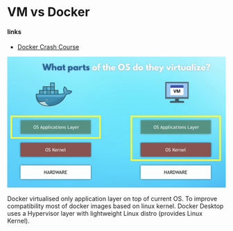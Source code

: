 # VM vs Docker

#### links

- [Docker Crash Course](https://www.youtube.com/watch?v=pg19Z8LL06w)

![](../../aaa-assets/vm-vs-docker-1.jpeg)

Docker virtualised only application layer on top of current OS. To improve compatibility most of docker images based on linux kernel. Docker Desktop uses a Hypervisor layer with lightweight Linux distro (provides Linux Kernel).
